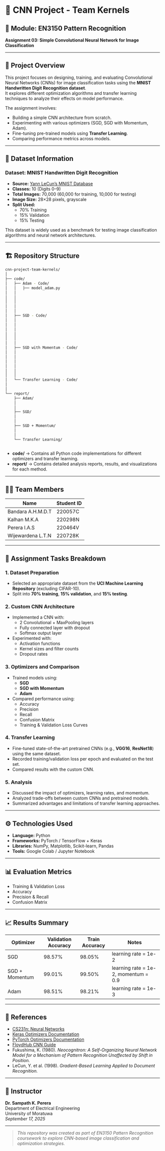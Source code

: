 # 🧠 CNN Project - Team Kernels

## 📘 Module: EN3150 Pattern Recognition  
**Assignment 03: Simple Convolutional Neural Network for Image Classification**

---

## 🧾 Project Overview
This project focuses on designing, training, and evaluating Convolutional Neural Networks (CNNs) for image classification tasks using the **MNIST Handwritten Digit Recognition dataset**.  
It explores different optimization algorithms and transfer learning techniques to analyze their effects on model performance.

The assignment involves:
- Building a simple CNN architecture from scratch.
- Experimenting with various optimizers (SGD, SGD with Momentum, Adam).
- Fine-tuning pre-trained models using **Transfer Learning**.
- Comparing performance metrics across models.

---

## 🧮 Dataset Information
### **Dataset:** MNIST Handwritten Digit Recognition  
- **Source:** [Yann LeCun’s MNIST Database](http://yann.lecun.com/exdb/mnist/)  
- **Classes:** 10 (Digits 0–9)  
- **Total Images:** 70,000 (60,000 for training, 10,000 for testing)  
- **Image Size:** 28×28 pixels, grayscale  
- **Split Used:**
  - 70% Training  
  - 15% Validation  
  - 15% Testing  

This dataset is widely used as a benchmark for testing image classification algorithms and neural network architectures.

---

## 🏗️ Repository Structure

```bash
cnn-project-team-kernels/
│
├── code/
│   ├── Adam - Code/
│   │   ├── model_adam.py
│   │   
│   │   
│   │      
│   │      
│   │
│   ├── SGD - Code/
│   │   
│   │   
│   │   
│   │    
│   │    
│   │
│   ├── SGD with Momentum - Code/
│   │   
│   │   
│   │   
│   │   
│   │       
│   │
│   └── Transfer Learning - Code/
│       
│
└── report/
    ├── Adam/
    │   
    │
    ├── SGD/
    │   
    │
    ├── SGD + Momentum/
    │   
    │
    └── Transfer Learning/
        

```

- **code/** → Contains all Python code implementations for different optimizers and transfer learning.  
- **report/** → Contains detailed analysis reports, results, and visualizations for each method.

---

## 👨‍💻 Team Members

| Name | Student ID |
|------|-------------|
| Bandara A.H.M.D.T | 220057C |
| Kalhan M.K.A | 220298N |
| Perera I.A.S | 220464V |
| Wijewardena L.T.N | 220728K |

---

## 🧩 Assignment Tasks Breakdown

### 1. Dataset Preparation
- Selected an appropriate dataset from the **UCI Machine Learning Repository** (excluding CIFAR-10).
- Split into **70% training**, **15% validation**, and **15% testing**.

### 2. Custom CNN Architecture
- Implemented a CNN with:
  - 2 Convolutional + MaxPooling layers
  - Fully connected layer with dropout
  - Softmax output layer  
- Experimented with:
  - Activation functions
  - Kernel sizes and filter counts
  - Dropout rates

### 3. Optimizers and Comparison
- Trained models using:
  - **SGD**
  - **SGD with Momentum**
  - **Adam**
- Compared performance using:
  - Accuracy
  - Precision
  - Recall
  - Confusion Matrix
  - Training & Validation Loss Curves

### 4. Transfer Learning
- Fine-tuned state-of-the-art pretrained CNNs (e.g., **VGG16**, **ResNet18**) using the same dataset.
- Recorded training/validation loss per epoch and evaluated on the test set.
- Compared results with the custom CNN.

### 5. Analysis
- Discussed the impact of optimizers, learning rates, and momentum.
- Analyzed trade-offs between custom CNNs and pretrained models.
- Summarized advantages and limitations of transfer learning approaches.

---

## ⚙️ Technologies Used
- **Language:** Python  
- **Frameworks:** PyTorch / TensorFlow + Keras  
- **Libraries:** NumPy, Matplotlib, Scikit-learn, Pandas  
- **Tools:** Google Colab / Jupyter Notebook  

---

## 📊 Evaluation Metrics
- Training & Validation Loss  
- Accuracy  
- Precision & Recall  
- Confusion Matrix  

---

## 📈 Results Summary 
| Optimizer | Validation Accuracy | Train Accuracy | Notes |
|------------|--------------------|----------------|-------|
| SGD | 98.57% | 98.05% | learning rate = 1e-2 |
| SGD + Momentum | 99.01% | 99.50% | learning rate = 1e-2, momentum = 0.9 |
| Adam | 98.51% | 98.21% | learning rate = 1e-3 |


---

## 🧾 References
- [CS231n: Neural Networks](https://cs231n.github.io/neural-networks-3/)
- [Keras Optimizers Documentation](https://keras.io/api/optimizers/)
- [PyTorch Optimizers Documentation](https://pytorch.org/docs/stable/optim.html)
- [FloydHub CNN Guide](https://blog.floydhub.com)
- Fukushima, K. (1980). *Neocognitron: A Self-Organizing Neural Network Model for a Mechanism of Pattern Recognition Unaffected by Shift in Position.*  
- LeCun, Y. et al. (1998). *Gradient-Based Learning Applied to Document Recognition.*

---

## 📅 Instructor
**Dr. Sampath K. Perera**  
Department of Electrical Engineering  
University of Moratuwa  
*September 17, 2025*

---

> _This repository was created as part of EN3150 Pattern Recognition coursework to explore CNN-based image classification and optimization strategies._

